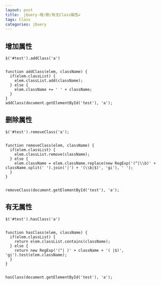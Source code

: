 ```yaml
---
layout: post
title:  jQuery-增/删/有无Class属性✔︎
tags: Class
categories: jQuery
---
```




## 增加属性
	$('#test').addClass('a')

	
	function addClass(elem, className) {
	  if(elem.classList) {
	    elem.classList.add(className);
	  } else {
	    elem.className += ' ' + className;
	  }
	}
	addClass(document.getElementById('test'), 'a');





## 删除属性
	$('#test').removeClass('a');
	

	function removeClass(elem, className) {
	  if(elem.classList) {
	    elem.classList.remove(className);
	  } else {
	    elem.className = elem.className.replace(new RegExp('(^|\\b)' + className.split(' ').join('|') + '(\\b|$)', 'gi'), ' ');
	  }
	}
	

	removeClass(document.getElementById('test'), 'a');



## 有无属性
	$('#test').hasClass('a')
	

	function hasClass(elem, className) {
	  if(elem.classList) {
	    return elem.classList.contains(className);
	  } else {
	    return new RegExp('(^| )' + className + '( |$)', 'gi').test(elem.className);
	  }
	}
	

	hasClass(document.getElementById('test'), 'a');


